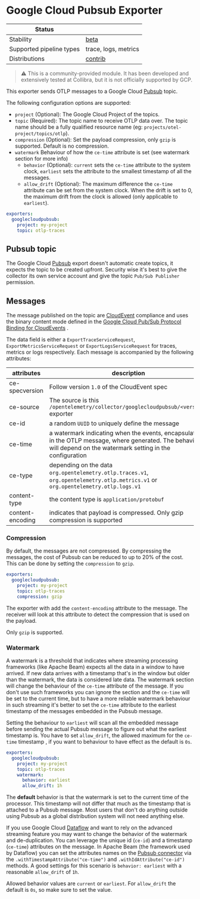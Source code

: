 # Google Cloud Pubsub Exporter

| Status                   |                      |
| ------------------------ |----------------------|
| Stability                | [beta]               |
| Supported pipeline types | trace, logs, metrics |
| Distributions            | [contrib]            |

> ⚠️ This is a community-provided module. It has been developed and extensively tested at Collibra, but it is not officially supported by GCP.

This exporter sends OTLP messages to a Google Cloud [Pubsub](https://cloud.google.com/pubsub) topic.

The following configuration options are supported:

* `project` (Optional): The Google Cloud Project of the topics.
* `topic` (Required): The topic name to receive OTLP data over. The topic name should be a fully qualified resource
  name (eg: `projects/otel-project/topics/otlp`).
* `compression` (Optional): Set the payload compression, only `gzip` is supported. Default is no compression.
* `watermark` Behaviour of how the `ce-time` attribute is set (see watermark section for more info)
  * `behavior` (Optional): `current` sets the `ce-time` attribute to the system clock, `earliest` sets the attribute to 
  the smallest timestamp of all the messages.
  * `allow_drift` (Optional): The maximum difference the `ce-time` attribute can be set from the system clock. When the
  drift is set to 0, the maximum drift from the clock is allowed (only applicable to `earliest`).
```yaml
exporters:
  googlecloudpubsub:
    project: my-project
    topic: otlp-traces
```

## Pubsub topic

The Google Cloud [Pubsub](https://cloud.google.com/pubsub) export doesn't automatic create topics, it expects the topic
to be created upfront. Security wise it's best to give the collector its own service account and give the
topic `Pub/Sub Publisher` permission.

## Messages

The message published on the topic are [CloudEvent](https://cloudevents.io/) compliance and uses the binary content mode
defined in the
[Google Cloud Pub/Sub Protocol Binding for CloudEvents](https://github.com/google/knative-gcp/blob/main/docs/spec/pubsub-protocol-binding.md#31-binary-content-mode)
.

The data field is either a `ExportTraceServiceRequest`, `ExportMetricsServiceRequest` or `ExportLogsServiceRequest` for 
traces, metrics or logs respectively.  Each message is accompanied by the following attributes:

| attributes       | description                                                                                                                                                       |
|------------------|-------------------------------------------------------------------------------------------------------------------------------------------------------------------|
| ce-specversion   | Follow version `1.0` of the CloudEvent spec                                                                                                                       |
| ce-source        | The source is this `/opentelemetry/collector/googlecloudpubsub/<version>` exporter                                                                                |
| ce-id            | a random `UUID` to uniquely define the message                                                                                                                    |
| ce-time          | a watermark indicating when the events, encapsulated in the OTLP message, where generated. The behavior will depend on the watermark setting in the configuration |
| ce-type          | depending on the data `org.opentelemetry.otlp.traces.v1`, `org.opentelemetry.otlp.metrics.v1` or `org.opentelemetry.otlp.logs.v1`                                 |
| content-type     | the content type is `application/protobuf`                                                                                                                        | 
| content-encoding | indicates that payload is compressed. Only gzip compression is supported                                                                                          |

### Compression
 
By default, the messages are not compressed. By compressing the messages, the cost of Pubsub can be reduced to
up to 20% of the cost. This can be done by setting the `compression` to `gzip`.

```yaml
exporters:
  googlecloudpubsub:
    project: my-project
    topic: otlp-traces
    compression: gzip
```

The exporter with add the `content-encoding` attribute to the message. The receiver will look at this attribute
to detect the compression that is used on the payload.

Only `gzip` is supported.

### Watermark

A watermark is a threshold that indicates where streaming processing frameworks (like Apache Beam) expects all the 
data in a window to have arrived. If new data arrives with a timestamp that's in the window but older than the 
watermark, the data is considered late data. The watermark section will change the behaviour of the `ce-time`
attribute of the message. If you don't use such frameworks you can ignore the section and the `ce-time` will 
be set to the current time, but to have a more reliable watermark behaviour in such streaming it's better to set
the `ce-time` attribute to the earliest timestamp of the messages embedded in the Pubsub message.

Setting the behaviour to `earliest` will scan all the embedded message before sending the actual Pubsub message to
figure out what the earliest timestamp is. You have to set `allow_drift`, the allowed maximum for the `ce-time` 
timestamp , if you want to behaviour to have effect as the default is `0s`.

```yaml
exporters:
  googlecloudpubsub:
    project: my-project
    topic: otlp-traces
    watermark: 
      behavior: earliest
      allow_drift: 1h
```

The **default** behavior is that the watermark is set to the current time of the processor. This timestamp will not differ
that much as the timestamp that is attached to a Pubsub message. Most users that don't do anything outside using Pubsub
as a global distribution system will not need anything else.

If you use Google Cloud [Dataflow](https://cloud.google.com/dataflow) and want to rely on the advanced streaming 
feature you may want to change the behavior of the watermark and de-duplication. You can leverage the unique id (`ce-id`) 
and a timestamp (`ce-time`) attributes on the message. In Apache Beam (the framework used by Dataflow) you can set the 
attributes names on the [Pubsub connector](https://beam.apache.org/releases/javadoc/2.31.0/org/apache/beam/sdk/io/gcp/pubsub/PubsubIO.Read.html#withTimestampAttribute-java.lang.String-)
via the `.withTimestampAttribute("ce-time")` and `.withIdAttribute("ce-id")` methods.  A good settings for this 
scenario is `behavior: earliest` with a reasonable `allow_drift` of `1h`.

Allowed behavior values are `current` or `earliest`. For `allow_drift` the default is `0s`, so make sure to set the 
value.

[beta]:https://github.com/open-telemetry/opentelemetry-collector#beta
[contrib]:https://github.com/open-telemetry/opentelemetry-collector-releases/tree/main/distributions/otelcol-contrib